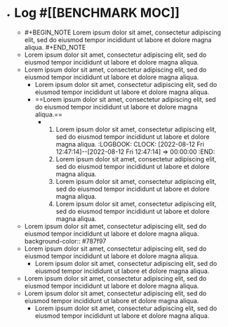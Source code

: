 - # Log #[[BENCHMARK MOC]]
	- #+BEGIN_NOTE
	  Lorem ipsum dolor sit amet, consectetur adipiscing elit, sed do eiusmod tempor incididunt ut labore et dolore magna aliqua.
	  #+END_NOTE
	- Lorem ipsum dolor sit amet, consectetur adipiscing elit, sed do eiusmod tempor incididunt ut labore et dolore magna aliqua.
	- Lorem ipsum dolor sit amet, consectetur adipiscing elit, sed do eiusmod tempor incididunt ut labore et dolore magna aliqua.
		- Lorem ipsum dolor sit amet, consectetur adipiscing elit, sed do eiusmod tempor incididunt ut labore et dolore magna aliqua.
		- ==Lorem ipsum dolor sit amet, consectetur adipiscing elit, sed do eiusmod tempor incididunt ut labore et dolore magna aliqua.==
			- 1. Lorem ipsum dolor sit amet, consectetur adipiscing elit, sed do eiusmod tempor incididunt ut labore et dolore magna aliqua.
			  :LOGBOOK:
			  CLOCK: [2022-08-12 Fri 12:47:14]--[2022-08-12 Fri 12:47:14] =>  00:00:00
			  :END:
			  2. Lorem ipsum dolor sit amet, consectetur adipiscing elit, sed do eiusmod tempor incididunt ut labore et dolore magna aliqua.
			  3. Lorem ipsum dolor sit amet, consectetur adipiscing elit, sed do eiusmod tempor incididunt ut labore et dolore magna aliqua.
			  4. Lorem ipsum dolor sit amet, consectetur adipiscing elit, sed do eiusmod tempor incididunt ut labore et dolore magna aliqua.
	- Lorem ipsum dolor sit amet, consectetur adipiscing elit, sed do eiusmod tempor incididunt ut labore et dolore magna aliqua.
	  background-color:: #787f97
	- Lorem ipsum dolor sit amet, consectetur adipiscing elit, sed do eiusmod tempor incididunt ut labore et dolore magna aliqua.
		- Lorem ipsum dolor sit amet, consectetur adipiscing elit, sed do eiusmod tempor incididunt ut labore et dolore magna aliqua.
	- Lorem ipsum dolor sit amet, consectetur adipiscing elit, sed do eiusmod tempor incididunt ut labore et dolore magna aliqua.
	- Lorem ipsum dolor sit amet, consectetur adipiscing elit, sed do eiusmod tempor incididunt ut labore et dolore magna aliqua.
		- Lorem ipsum dolor sit amet, consectetur adipiscing elit, sed do eiusmod tempor incididunt ut labore et dolore magna aliqua.